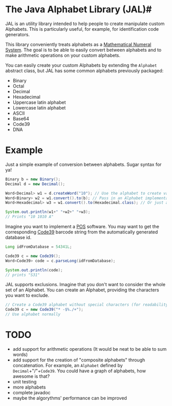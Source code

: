 # The Java Alphabet Library (**JAL**)#

JAL is an utility library intended to help people to create manipulate custom Alphabets. This is particularly useful, for example, for identification code generators.

This library conveniently treats alphabets as a [Mathematical Numeral System](http://en.wikipedia.org/wiki/Numeral_system). The goal is to be able to easily convert between alphabets and to make arithmetic operations on your custom alphabets.

You can easily create your custom Alphabets by extending the `Alphabet` abstract class, but JAL has some common alphabets previously packaged:

- Binary
- Octal
- Decimal
- Hexadecimal
- Uppercase latin alphabet
- Lowercase latin alphabet
- ASCII
- Base64
- Code39
- DNA

# Example #

Just a simple example of conversion between alphabets. Sugar syntax for ya!
```java
Binary b = new Binary();
Decimal d = new Decimal();

Word<Decimal> w1 = d.createWord("10"); // Use the alphabet to create valid words
Word<Binary> w2 = w1.convert().to(b); // Pass in an Alphabet implementation
Word<Hexadecimal> w3 = w1.convert().to(Hexadecimal.class); // Or just an Alphabet class. JAL instantiates the Alphabet for you!

System.out.println(w1+" "+w2+" "+w3);
// Prints "10 1010 A"
```
Imagine you want to implement a [POS](http://en.wikipedia.org/wiki/Point_of_sale) software. You may want to get the corresponding [Code39](http://en.wikipedia.org/wiki/Code_39) barcode string from the automatically generated database id.

```java
Long idFromDatabase = 54341L;

Code39 c = new Code39();
Word<Code39> code = c.parseLong(idFromDatabase);

System.out.println(code);
// prints "S31"
```

JAL supports exclusions. Imagine that you don't want to consider the whole set of an Alphabet. You can create an Alphabet, providing the characters you want to exclude.

```java
// Create a Code39 alphabet without special characters (for readability purposes, for example)
Code39 c = new Code39("* -$%./+");
// Use alphabet normally

```

# TODO #

- add support for arithmetic operations (It would be neat to be able to sum words)
- add support for the creation of "composite alphabets" through concatenation. For example, an `Alphabet` defined by `Decimal`+"/"+`Code39`. You could have a graph of alphabets, how awesome is that?
- unit testing
- more alphabets
- complete javadoc
- maybe the algorythms' performance can be improved